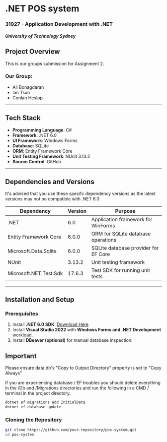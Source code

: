# .NET POS system

### 31927 - Application Development with .NET
##### University of Technology Sydney


## **Project Overview**
This is our groups submission for Assignment 2.

### Our Group:
- Ali Bonagdaran
- Ian Tsun
- Conlan Heslop

---

## **Tech Stack**

- **Programming Language**: C#
- **Framework**: .NET 6.0
- **UI Framework**: Windows Forms 
- **Database**: SQLite
- **ORM**: Entity Framework Core
- **Unit Testing Framework**: NUnit 3.13.2
- **Source Control**: GitHub

---

## **Dependencies and Versions**

It's advised that you use these specifc dependency versions as the latest versions may not be compatible with .NET 6.0

| Dependency                   | Version      | Purpose                                     |
|------------------------------|--------------|---------------------------------------------|
| .NET                         | 6.0          | Application framework for WinForms          |
| Entity Framework Core        | 6.0.0        | ORM for SQLite database operations          |
| Microsoft.Data.Sqlite        | 6.0.0        | SQLite database provider for EF Core        |
| NUnit                        | 3.13.2       | Unit testing framework                      |
| Microsoft.NET.Test.Sdk       | 17.6.3       | Test SDK for running unit tests             |

---

## **Installation and Setup**

### **Prerequisites**
1. Install **.NET 6.0 SDK**: [Download Here](https://dotnet.microsoft.com/en-us/download/dotnet/6.0)
2. Install **Visual Studio 2022** with **Windows Forms and .NET Development** workload.
3. Install **DBeaver (optional)** for manual database inspection:  


## Important
Please ensure data.db's "Copy to Output Directory" property is set to "Copy Always"

If you are experiencing database / EF troubles you should delete everything in the /Db and 
/Migrations directories and run the following in a CMD / terminal in the project directory.

```bash
dotnet ef migrations add InitialData
dotnet ef database update
```


### **Cloning the Repository**
```bash
git clone https://github.com/your-repository/pos-system.git
cd pos-system
